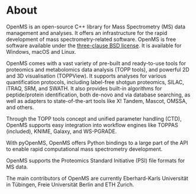 
About
=====

OpenMS is an open-source C++ library for Mass Spectrometry (MS) data management and analyses. It offers an infrastructure for the rapid development of mass spectrometry-related software. OpenMS is free software available under the [three-clause BSD license](https://github.com/OpenMS/OpenMS-docs/blob/main/LICENSE). It is available for Windows, macOS and Linux.

OpenMS comes with a vast variety of pre-built and ready-to-use tools for proteomics and metabolomics data analysis (TOPP tools), and powerful 2D and 3D visualisation (TOPPView). It supports analyses for various quantification protocols, including label-free shotgun proteomics, SILAC, iTRAQ, SRM, and SWATH. It also provides built-in algorithms for peptide/protein identification, both de-novo and via database searching, as well as adapters to state-of-the-art tools like X! Tandem, Mascot, OMSSA, and others.

Through the TOPP tools concept and unified parameter handling (CTD), OpenMS supports easy integration into workflow engines like TOPPAS (included), KNIME, Galaxy, and WS-PGRADE.

With pyOpenMS, OpenMS offers Python bindings to a large part of the API to enable rapid computational mass spectrometry development.

OpenMS supports the Proteomics Standard Initiative (PSI) file formats for MS data.

The main contributors of OpenMS are currently Eberhard-Karls Universität in Tübingen, Freie Universität Berlin and ETH Zurich.

